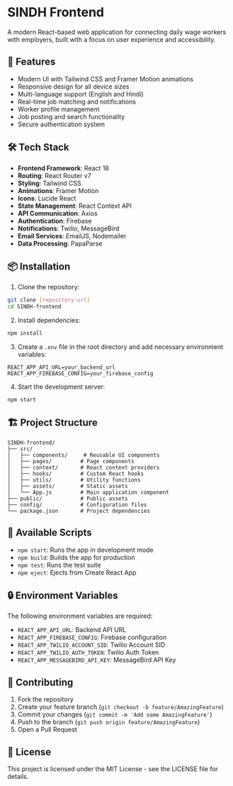 # SINDH Frontend

A modern React-based web application for connecting daily wage workers with employers, built with a focus on user experience and accessibility.

## 🚀 Features

- Modern UI with Tailwind CSS and Framer Motion animations
- Responsive design for all device sizes
- Multi-language support (English and Hindi)
- Real-time job matching and notifications
- Worker profile management
- Job posting and search functionality
- Secure authentication system

## 🛠️ Tech Stack

- **Frontend Framework**: React 18
- **Routing**: React Router v7
- **Styling**: Tailwind CSS
- **Animations**: Framer Motion
- **Icons**: Lucide React
- **State Management**: React Context API
- **API Communication**: Axios
- **Authentication**: Firebase
- **Notifications**: Twilio, MessageBird
- **Email Services**: EmailJS, Nodemailer
- **Data Processing**: PapaParse

## 📦 Installation

1. Clone the repository:
```bash
git clone [repository-url]
cd SINDH-frontend
```

2. Install dependencies:
```bash
npm install
```

3. Create a `.env` file in the root directory and add necessary environment variables:
```env
REACT_APP_API_URL=your_backend_url
REACT_APP_FIREBASE_CONFIG=your_firebase_config
```

4. Start the development server:
```bash
npm start
```

## 🏗️ Project Structure

```
SINDH-frontend/
├── src/
│   ├── components/     # Reusable UI components
│   ├── pages/         # Page components
│   ├── context/       # React context providers
│   ├── hooks/         # Custom React hooks
│   ├── utils/         # Utility functions
│   ├── assets/        # Static assets
│   └── App.js         # Main application component
├── public/            # Public assets
├── config/            # Configuration files
└── package.json       # Project dependencies
```

## 🚀 Available Scripts

- `npm start`: Runs the app in development mode
- `npm build`: Builds the app for production
- `npm test`: Runs the test suite
- `npm eject`: Ejects from Create React App

## 🔒 Environment Variables

The following environment variables are required:

- `REACT_APP_API_URL`: Backend API URL
- `REACT_APP_FIREBASE_CONFIG`: Firebase configuration
- `REACT_APP_TWILIO_ACCOUNT_SID`: Twilio Account SID
- `REACT_APP_TWILIO_AUTH_TOKEN`: Twilio Auth Token
- `REACT_APP_MESSAGEBIRD_API_KEY`: MessageBird API Key

## 🤝 Contributing

1. Fork the repository
2. Create your feature branch (`git checkout -b feature/AmazingFeature`)
3. Commit your changes (`git commit -m 'Add some AmazingFeature'`)
4. Push to the branch (`git push origin feature/AmazingFeature`)
5. Open a Pull Request

## 📝 License

This project is licensed under the MIT License - see the LICENSE file for details.
